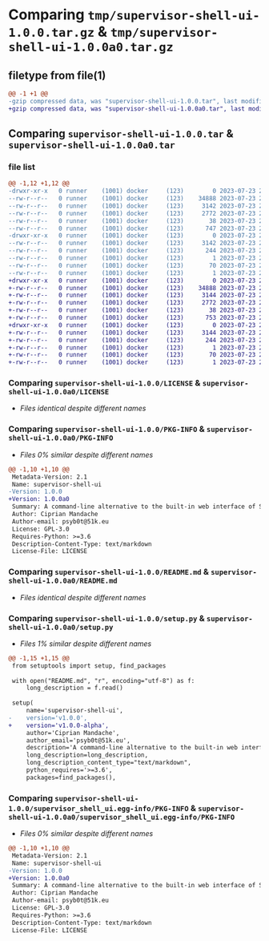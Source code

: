 # Comparing `tmp/supervisor-shell-ui-1.0.0.tar.gz` & `tmp/supervisor-shell-ui-1.0.0a0.tar.gz`

## filetype from file(1)

```diff
@@ -1 +1 @@
-gzip compressed data, was "supervisor-shell-ui-1.0.0.tar", last modified: Sun Jul 23 23:38:47 2023, max compression
+gzip compressed data, was "supervisor-shell-ui-1.0.0a0.tar", last modified: Sun Jul 23 22:50:57 2023, max compression
```

## Comparing `supervisor-shell-ui-1.0.0.tar` & `supervisor-shell-ui-1.0.0a0.tar`

### file list

```diff
@@ -1,12 +1,12 @@
-drwxr-xr-x   0 runner    (1001) docker     (123)        0 2023-07-23 23:38:47.228561 supervisor-shell-ui-1.0.0/
--rw-r--r--   0 runner    (1001) docker     (123)    34888 2023-07-23 23:38:36.000000 supervisor-shell-ui-1.0.0/LICENSE
--rw-r--r--   0 runner    (1001) docker     (123)     3142 2023-07-23 23:38:47.228561 supervisor-shell-ui-1.0.0/PKG-INFO
--rw-r--r--   0 runner    (1001) docker     (123)     2772 2023-07-23 23:38:36.000000 supervisor-shell-ui-1.0.0/README.md
--rw-r--r--   0 runner    (1001) docker     (123)       38 2023-07-23 23:38:47.228561 supervisor-shell-ui-1.0.0/setup.cfg
--rw-r--r--   0 runner    (1001) docker     (123)      747 2023-07-23 23:38:36.000000 supervisor-shell-ui-1.0.0/setup.py
-drwxr-xr-x   0 runner    (1001) docker     (123)        0 2023-07-23 23:38:47.228561 supervisor-shell-ui-1.0.0/supervisor_shell_ui.egg-info/
--rw-r--r--   0 runner    (1001) docker     (123)     3142 2023-07-23 23:38:47.000000 supervisor-shell-ui-1.0.0/supervisor_shell_ui.egg-info/PKG-INFO
--rw-r--r--   0 runner    (1001) docker     (123)      244 2023-07-23 23:38:47.000000 supervisor-shell-ui-1.0.0/supervisor_shell_ui.egg-info/SOURCES.txt
--rw-r--r--   0 runner    (1001) docker     (123)        1 2023-07-23 23:38:47.000000 supervisor-shell-ui-1.0.0/supervisor_shell_ui.egg-info/dependency_links.txt
--rw-r--r--   0 runner    (1001) docker     (123)       70 2023-07-23 23:38:47.000000 supervisor-shell-ui-1.0.0/supervisor_shell_ui.egg-info/entry_points.txt
--rw-r--r--   0 runner    (1001) docker     (123)        1 2023-07-23 23:38:47.000000 supervisor-shell-ui-1.0.0/supervisor_shell_ui.egg-info/top_level.txt
+drwxr-xr-x   0 runner    (1001) docker     (123)        0 2023-07-23 22:50:57.239919 supervisor-shell-ui-1.0.0a0/
+-rw-r--r--   0 runner    (1001) docker     (123)    34888 2023-07-23 22:50:37.000000 supervisor-shell-ui-1.0.0a0/LICENSE
+-rw-r--r--   0 runner    (1001) docker     (123)     3144 2023-07-23 22:50:57.239919 supervisor-shell-ui-1.0.0a0/PKG-INFO
+-rw-r--r--   0 runner    (1001) docker     (123)     2772 2023-07-23 22:50:37.000000 supervisor-shell-ui-1.0.0a0/README.md
+-rw-r--r--   0 runner    (1001) docker     (123)       38 2023-07-23 22:50:57.239919 supervisor-shell-ui-1.0.0a0/setup.cfg
+-rw-r--r--   0 runner    (1001) docker     (123)      753 2023-07-23 22:50:37.000000 supervisor-shell-ui-1.0.0a0/setup.py
+drwxr-xr-x   0 runner    (1001) docker     (123)        0 2023-07-23 22:50:57.239919 supervisor-shell-ui-1.0.0a0/supervisor_shell_ui.egg-info/
+-rw-r--r--   0 runner    (1001) docker     (123)     3144 2023-07-23 22:50:57.000000 supervisor-shell-ui-1.0.0a0/supervisor_shell_ui.egg-info/PKG-INFO
+-rw-r--r--   0 runner    (1001) docker     (123)      244 2023-07-23 22:50:57.000000 supervisor-shell-ui-1.0.0a0/supervisor_shell_ui.egg-info/SOURCES.txt
+-rw-r--r--   0 runner    (1001) docker     (123)        1 2023-07-23 22:50:57.000000 supervisor-shell-ui-1.0.0a0/supervisor_shell_ui.egg-info/dependency_links.txt
+-rw-r--r--   0 runner    (1001) docker     (123)       70 2023-07-23 22:50:57.000000 supervisor-shell-ui-1.0.0a0/supervisor_shell_ui.egg-info/entry_points.txt
+-rw-r--r--   0 runner    (1001) docker     (123)        1 2023-07-23 22:50:57.000000 supervisor-shell-ui-1.0.0a0/supervisor_shell_ui.egg-info/top_level.txt
```

### Comparing `supervisor-shell-ui-1.0.0/LICENSE` & `supervisor-shell-ui-1.0.0a0/LICENSE`

 * *Files identical despite different names*

### Comparing `supervisor-shell-ui-1.0.0/PKG-INFO` & `supervisor-shell-ui-1.0.0a0/PKG-INFO`

 * *Files 0% similar despite different names*

```diff
@@ -1,10 +1,10 @@
 Metadata-Version: 2.1
 Name: supervisor-shell-ui
-Version: 1.0.0
+Version: 1.0.0a0
 Summary: A command-line alternative to the built-in web interface of Supervisor, a system for controlling processes, to manage them more conveniently.
 Author: Ciprian Mandache
 Author-email: psyb0t@51k.eu
 License: GPL-3.0
 Requires-Python: >=3.6
 Description-Content-Type: text/markdown
 License-File: LICENSE
```

### Comparing `supervisor-shell-ui-1.0.0/README.md` & `supervisor-shell-ui-1.0.0a0/README.md`

 * *Files identical despite different names*

### Comparing `supervisor-shell-ui-1.0.0/setup.py` & `supervisor-shell-ui-1.0.0a0/setup.py`

 * *Files 1% similar despite different names*

```diff
@@ -1,15 +1,15 @@
 from setuptools import setup, find_packages
 
 with open("README.md", "r", encoding="utf-8") as f:
     long_description = f.read()
 
 setup(
     name='supervisor-shell-ui',
-    version='v1.0.0',
+    version='v1.0.0-alpha',
     author='Ciprian Mandache',
     author_email='psyb0t@51k.eu',
     description='A command-line alternative to the built-in web interface of Supervisor, a system for controlling processes, to manage them more conveniently.',
     long_description=long_description,
     long_description_content_type="text/markdown",
     python_requires='>=3.6',
     packages=find_packages(),
```

### Comparing `supervisor-shell-ui-1.0.0/supervisor_shell_ui.egg-info/PKG-INFO` & `supervisor-shell-ui-1.0.0a0/supervisor_shell_ui.egg-info/PKG-INFO`

 * *Files 0% similar despite different names*

```diff
@@ -1,10 +1,10 @@
 Metadata-Version: 2.1
 Name: supervisor-shell-ui
-Version: 1.0.0
+Version: 1.0.0a0
 Summary: A command-line alternative to the built-in web interface of Supervisor, a system for controlling processes, to manage them more conveniently.
 Author: Ciprian Mandache
 Author-email: psyb0t@51k.eu
 License: GPL-3.0
 Requires-Python: >=3.6
 Description-Content-Type: text/markdown
 License-File: LICENSE
```

